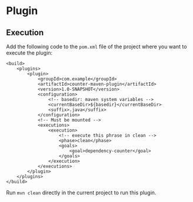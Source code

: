 # Plugin
## Execution
Add the following code to the `pom.xml` file of the project where you want to execute the plugin:
```
<build>
    <plugins>
        <plugin>
            <groupId>com.example</groupId>
            <artifactId>counter-maven-plugin</artifactId>
            <version>1.0-SNAPSHOT</version>
            <configuration>
                <!-- basedir: maven system variables -->
                <currentBaseDir>${basedir}</currentBaseDir>
                <suffix>.java</suffix>
            </configuration>
            <!-- Must be mounted -->
            <executions>
                <execution>
                    <!-- execute this phrase in clean -->
                    <phase>clean</phase>
                    <goals>
                        <goal>dependency-counter</goal>
                    </goals>
                </execution>
            </executions>
        </plugin>
    </plugins>
</build>
```

Run `mvn clean` directly in the current project to run this plugin.
